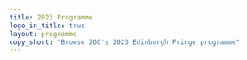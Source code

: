 ```yaml
---
title: 2023 Programme
logo_in_title: true
layout: programme
copy_short: "Browse ZOO's 2023 Edinburgh Fringe programme"
---
```


